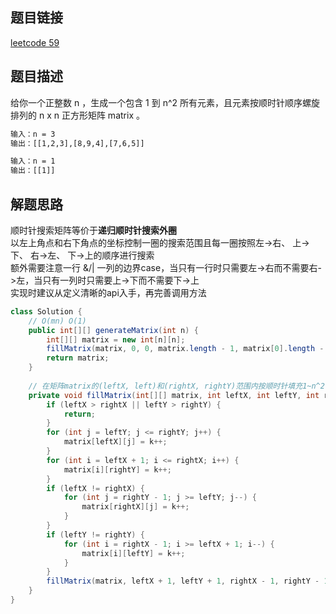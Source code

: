 ## 题目链接

[leetcode 59](https://leetcode.cn/problems/spiral-matrix-ii/)

## 题目描述

给你一个正整数 n ，生成一个包含 1 到 n^2 所有元素，且元素按顺时针顺序螺旋排列的 n x n 正方形矩阵 matrix 。

```html
输入：n = 3
输出：[[1,2,3],[8,9,4],[7,6,5]]

输入：n = 1
输出：[[1]]
```

## 解题思路

顺时针搜索矩阵等价于**递归顺时针搜索外圈**  
以左上角点和右下角点的坐标控制一圈的搜索范围且每一圈按照左->右、 上->下、 右->左、 下->上的顺序进行搜索  
额外需要注意一行 &/| 一列的边界case，当只有一行时只需要左->右而不需要右->左，当只有一列时只需要上->下而不需要下->上  
实现时建议从定义清晰的api入手，再完善调用方法

```JAVA
class Solution {
    // O(mn) O(1)
    public int[][] generateMatrix(int n) {
        int[][] matrix = new int[n][n];
        fillMatrix(matrix, 0, 0, matrix.length - 1, matrix[0].length - 1, 1);
        return matrix;
    }
    
    // 在矩阵matrix的(leftX, left)和(rightX, rightY)范围内按顺时针填充1~n^2内的数字
    private void fillMatrix(int[][] matrix, int leftX, int leftY, int rightX, int rightY, int k) {
        if (leftX > rightX || leftY > rightY) {
            return;
        }
        for (int j = leftY; j <= rightY; j++) {
            matrix[leftX][j] = k++;
        }
        for (int i = leftX + 1; i <= rightX; i++) {
            matrix[i][rightY] = k++;
        }
        if (leftX != rightX) {
            for (int j = rightY - 1; j >= leftY; j--) {
                matrix[rightX][j] = k++;
            }
        }
        if (leftY != rightY) {
            for (int i = rightX - 1; i >= leftX + 1; i--) {
                matrix[i][leftY] = k++;
            }
        }
        fillMatrix(matrix, leftX + 1, leftY + 1, rightX - 1, rightY - 1, k);
    } 
}
```
